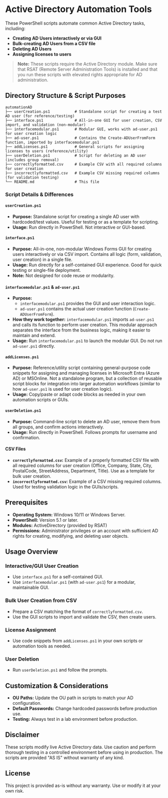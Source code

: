 # Active Directory Automation Tools

These PowerShell scripts automate common Active Directory tasks, including:

- **Creating AD Users interactively or via GUI**
- **Bulk-creating AD Users from a CSV file**
- **Deleting AD Users**
- **Assigning licenses to users**

> **Note:** These scripts require the Active Directory module. Make sure that RSAT (Remote Server Administration Tools) is installed and that you run these scripts with elevated rights appropriate for AD administration.

## Directory Structure & Script Purposes

```
automationAD
├── userCreation.ps1           # Standalone script for creating a test AD user (for reference/testing)
├── interface.ps1              # All-in-one GUI for user creation, CSV import, and validation (non-modular)
├── interfacemodular.ps1       # Modular GUI, works with ad-user.ps1 for user creation logic
├── ad-user.ps1                # Contains the Create-ADUserFromForm function, imported by interfacemodular.ps1
├── addLicenses.ps1            # General scripts for assigning licenses to users (reference/utility)
├── userDeletion.ps1           # Script for deleting an AD user (includes group removal)
├── correctlyformatted.csv     # Example CSV with all required columns for user creation
├── incorrectlyformatted.csv   # Example CSV missing required columns (for validation testing)
└── README.md                  # This file
```

### Script Details & Differences

#### `userCreation.ps1`
- **Purpose:** Standalone script for creating a single AD user with hardcoded/test values. Useful for testing or as a template for scripting.
- **Usage:** Run directly in PowerShell. Not interactive or GUI-based.

#### `interface.ps1`
- **Purpose:** All-in-one, non-modular Windows Forms GUI for creating users interactively or via CSV import. Contains all logic (form, validation, user creation) in a single file.
- **Usage:** Run directly for a self-contained GUI experience. Good for quick testing or single-file deployment.
- **Note:** Not designed for code reuse or modularity.

#### `interfacemodular.ps1` & `ad-user.ps1`
- **Purpose:**
  - `interfacemodular.ps1` provides the GUI and user interaction logic.
  - `ad-user.ps1` contains the actual user creation function (`Create-ADUserFromForm`).
- **How they work together:** `interfacemodular.ps1` imports `ad-user.ps1` and calls its function to perform user creation. This modular approach separates the interface from the business logic, making it easier to maintain and extend.
- **Usage:** Run `interfacemodular.ps1` to launch the modular GUI. Do not run `ad-user.ps1` directly.

#### `addLicenses.ps1`
- **Purpose:** Reference/utility script containing general-purpose code snippets for assigning and managing licenses in Microsoft Entra (Azure AD) or MSOnline. Not a standalone program, but a collection of reusable script blocks for integration into larger automation workflows (similar to how `ad-user.ps1` is used for user creation logic).
- **Usage:** Copy/paste or adapt code blocks as needed in your own automation scripts or GUIs.

#### `userDeletion.ps1`
- **Purpose:** Command-line script to delete an AD user, remove them from all groups, and confirm actions interactively.
- **Usage:** Run directly in PowerShell. Follows prompts for username and confirmation.

#### CSV Files
- **`correctlyformatted.csv`:** Example of a properly formatted CSV file with all required columns for user creation (Office, Company, State, City, PostalCode, StreetAddress, Department, Title). Use as a template for bulk user creation.
- **`incorrectlyformatted.csv`:** Example of a CSV missing required columns. Used for testing validation logic in the GUIs/scripts.

## Prerequisites

- **Operating System:** Windows 10/11 or Windows Server.
- **PowerShell:** Version 5.1 or later.
- **Modules:** ActiveDirectory (provided by RSAT)
- **Permissions:** Administrator privileges or an account with sufficient AD rights for creating, modifying, and deleting user objects.

## Usage Overview

### Interactive/GUI User Creation
- Use `interface.ps1` for a self-contained GUI.
- Use `interfacemodular.ps1` (with `ad-user.ps1`) for a modular, maintainable GUI.

### Bulk User Creation from CSV
- Prepare a CSV matching the format of `correctlyformatted.csv`.
- Use the GUI scripts to import and validate the CSV, then create users.

### License Assignment
- Use code snippets from `addLicenses.ps1` in your own scripts or automation tools as needed.

### User Deletion
- Run `userDeletion.ps1` and follow the prompts.

## Customization & Considerations

- **OU Paths:** Update the OU path in scripts to match your AD configuration.
- **Default Passwords:** Change hardcoded passwords before production use.
- **Testing:** Always test in a lab environment before production.

## Disclaimer

These scripts modify live Active Directory data. Use caution and perform thorough testing in a controlled environment before using in production. The scripts are provided "AS IS" without warranty of any kind.

## License

This project is provided as-is without any warranty. Use or modify it at your own risk.
